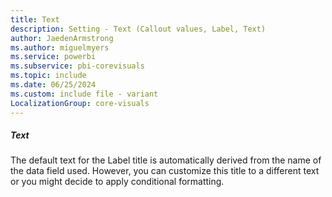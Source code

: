 ```yaml
---
title: Text
description: Setting - Text (Callout values, Label, Text)
author: JaedenArmstrong
ms.author: miguelmyers
ms.service: powerbi
ms.subservice: pbi-corevisuals
ms.topic: include
ms.date: 06/25/2024
ms.custom: include file - variant
LocalizationGroup: core-visuals
---
```

##### Text

The default text for the Label title is automatically derived from the name of the data field used. However, you can customize this title to a different text or you might decide to apply conditional formatting.
